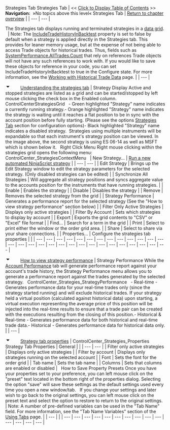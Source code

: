 ﻿
Strategies Tab
Strategies Tab
| \<\< [Click to Display Table of Contents](strategies_tab2.md) \>\> **Navigation:**   »No topics above this level«   Strategies Tab | [Return to chapter overview](sharpdx_directwrite_textlayout-1.md) |
| --- | --- |

The Strategies tab displays running and terminated strategies in a [data grid](data_grids-1.md).
 
| Note: The [IncludeTradeHistoryInBacktest](includetradehistoryinbacktest-1.md) property is set to false by default when a strategy is applied directly in the Strategies tab. This provides for leaner memory usage, but at the expense of not being able to access Trade objects for historical trades. Thus, fields such as [SystemPerformance.AllTrades.Count](alltrades-1.md) that rely on references Trade objects will not have any such references to work with. If you would like to save these objects for reference in your code, you can set IncludeTradeHistoryInBacktest to true in the Configure state. For more information, see the [Working with Historical Trade Data](strategyanalyzer_properties_2-1.md) page. |
| --- |

![tog_minus](tog_minus-1.gif)        [Understanding the strategies tab](javascript:HMToggle('toggle','UnderstandingTheStrategiesTab','UnderstandingTheStrategiesTab_ICON'))
| Strategy Display Active and stopped strategies are listed as a grid and can be started/stopped by left mouse clicking the check box in the Enabled column.   ControlCenterStrategiesGrid   - Green highlighted "Strategy" name indicates a currently running strategy.- Orange highlighted "Strategy" name indicates the strategy is waiting until it reaches a flat position to be in sync with the account position before fully starting. (Please see the options [Strategies Tab](options_strategies-1.md) section for configuration options)- Black highlighted "Strategy" name indicates a disabled strategy.  Strategies using multiple instruments will be expandable so that each instrument's strategy position can be viewed. In the image above, the second strategy is using ES 06\-14 as well as MSFT which is shown below it.   Right Click Menu Right mouse clicking within the strategies grid opens the following menu:   ControlCenter_StrategiesContextMenu     | New Strategy... | [Run a new automated NinjaScript strategy](running_a_ninjascript_strategy-1.md) | | --- | --- | | Edit Strategy | Brings up the Edit Strategy window to edit the strategy parameters for the selected strategy. (Only disabled strategies can be edited) | | Synchronize All Strategies | Will aggregate all strategy positions and syncs aggregate value to the accounts position for the instruments that have running strategies. | | Enable | Enables the strategy | | Disable | Disables the strategy | | Remove | Removes the selected strategy from the grid | | Strategy Performance | Generates a performance report for the selected strategy (See the "How to view strategy performance" section below) | | Filter Only Active Strategies | Displays only active strategies | | Filter By Account | Sets which strategies to display by account | | Export | Exports the grid contents to "CSV" or "Excel" file format | | Find... | Search for a term in the grid | | Print | Select to print either the window or the order grid area. | | Share | Select to share via your share connections. | | Properties... | Configure the strategies tab properties | |
| --- | --- | --- | --- | --- | --- | --- | --- | --- | --- | --- | --- | --- | --- | --- | --- | --- | --- | --- | --- | --- | --- | --- | --- | --- | --- | --- | --- | --- |

![tog_minus](tog_minus-1.gif)        [How to view strategy performance](javascript:HMToggle('toggle','HowToViewStrategyPerformance','HowToViewStrategyPerformance_ICON'))
| Strategy Performance While the [Account Performance](trade_performance-1.md) tab will generate performance report against your account's trade history, the Strategy Performance menu allows you to generate a performance report against the trades generated by the selected strategy.   ControlCenter_Strategies_StrategyPerformance   - Real\-time \- Generates performance data for your real\-time trades only (since the strategy started running) and will exclude historical trades. If your strategy held a virtual position (calculated against historical data) upon starting, a virtual execution representing the average price of this position will be injected into the real\-time results to ensure that a trade pair can be created with the executions resulting from the closing of this position.- Historical \& Real\-time \- Generates performance data for both historical and real\-time trade data.- Historical \- Generates performance data for historical data only. |
| --- |

![tog_minus](tog_minus-1.gif)        [Strategy tab properties](javascript:HMToggle('toggle','StrategyTabProperties','StrategyTabProperties_ICON'))
| ControlCenter_Strategies_Properties Strategy Tab Properties   | General |  | | --- | --- | | Filter only active strategies | Displays only active strategies | | Filter by account | Displays only strategies running on the selected account | | Font | Sets the font for the order grid | | Tab name | Sets the tab name | | Columns | Sets that columns are enabled or disabled |      How to Save Property Presets Once you have your properties set to your preference, you can left mouse click on the "preset" text located in the bottom right of the properties dialog. Selecting the option "save" will save these settings as the default settings used every time you open a new window/tab.   If you change your settings and later wish to go back to the original settings, you can left mouse click on the preset text and select the option to restore to return to the original settings.     | Note: A number of pre\-defined variables can be used in the "Tab Name" field. For more information, see the "Tab Name Variables" section of the [Using Tabs](using_tabs-1.md) page. | | --- | |
| --- | --- | --- | --- | --- | --- | --- | --- | --- | --- | --- | --- | --- | --- |

